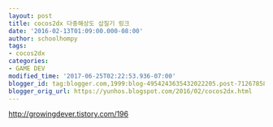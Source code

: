 ```yaml
---
layout: post
title: cocos2dx 다중해상도 삽질기 링크
date: '2016-02-13T01:09:00.000-08:00'
author: schoolhompy
tags:
- cocos2dx
categories:
- GAME DEV
modified_time: '2017-06-25T02:22:53.936-07:00'
blogger_id: tag:blogger.com,1999:blog-4954243635432022205.post-7126785815464386185
blogger_orig_url: https://yunhos.blogspot.com/2016/02/cocos2dx.html
---
```


http://growingdever.tistory.com/196